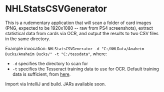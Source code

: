 # NHLStatsCSVGenerator

This is a rudementary application that will scan a folder of card images (PNG, expected to be 1920x1080 -- raw from PS4 screenshots), extract statistical data from cards via OCR, and output the results to two CSV files in the same directory.

Example invocation: ```NHLStatsCSVGenerator -d "C:/NHLData/Anaheim Ducks/Anaheim Ducks/" -t "C:/tessdata"```, where:
* ```-d``` specifies the directory to scan for
* ```-t``` specifies the Tesseract training data to use for OCR.  Default training data is sufficient, from [here](https://codeload.github.com/tesseract-ocr/tessdata/zip/master).

Import via IntelliJ and build.  JARs available soon.
